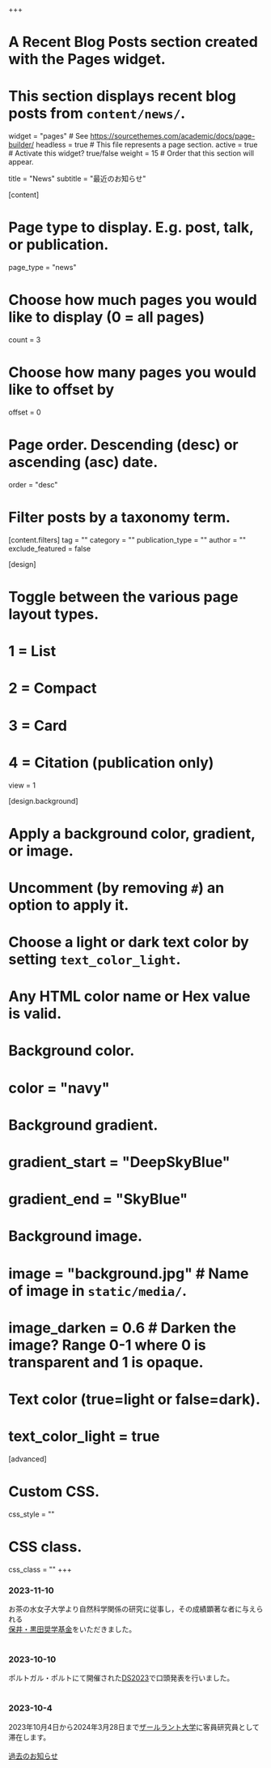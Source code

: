 +++
# A Recent Blog Posts section created with the Pages widget.
# This section displays recent blog posts from `content/news/`.

widget = "pages"  # See https://sourcethemes.com/academic/docs/page-builder/
headless = true  # This file represents a page section.
active = true  # Activate this widget? true/false
weight = 15  # Order that this section will appear.

title = "News"
subtitle = "最近のお知らせ"

[content]
  # Page type to display. E.g. post, talk, or publication.
  page_type = "news"

  # Choose how much pages you would like to display (0 = all pages)
  count = 3

  # Choose how many pages you would like to offset by
  offset = 0

  # Page order. Descending (desc) or ascending (asc) date.
  order = "desc"

  # Filter posts by a taxonomy term.
  [content.filters]
    tag = ""
    category = ""
    publication_type = ""
    author = ""
    exclude_featured = false

[design]
  # Toggle between the various page layout types.
  #   1 = List
  #   2 = Compact
  #   3 = Card
  #   4 = Citation (publication only)
  view = 1

[design.background]
  # Apply a background color, gradient, or image.
  #   Uncomment (by removing `#`) an option to apply it.
  #   Choose a light or dark text color by setting `text_color_light`.
  #   Any HTML color name or Hex value is valid.

  # Background color.
  # color = "navy"

  # Background gradient.
  # gradient_start = "DeepSkyBlue"
  # gradient_end = "SkyBlue"

  # Background image.
  # image = "background.jpg"  # Name of image in `static/media/`.
  # image_darken = 0.6  # Darken the image? Range 0-1 where 0 is transparent and 1 is opaque.

  # Text color (true=light or false=dark).
  # text_color_light = true  

[advanced]
 # Custom CSS.
 css_style = ""

 # CSS class.
 css_class = ""
+++
### 2023-11-10
お茶の水女子大学より自然科学関係の研究に従事し，その成績顕著な者に与えられる<br>[保井・黒田奨学基金](https://www.ocha.ac.jp/campuslife/scholarship/list.html)をいただきました。
<br><br>

### 2023-10-10
ポルトガル・ポルトにて開催された[DS2023](https://ds2023.inesctec.pt/)で口頭発表を行いました。
<br><br>

### 2023-10-4
2023年10月4日から2024年3月28日まで[ザールラント大学](https://www.uni-saarland.de/en/home.html)に客員研究員として滞在します。
<br><br>
[過去のお知らせ ](news)<i class="fas fa-angle-right"></i>